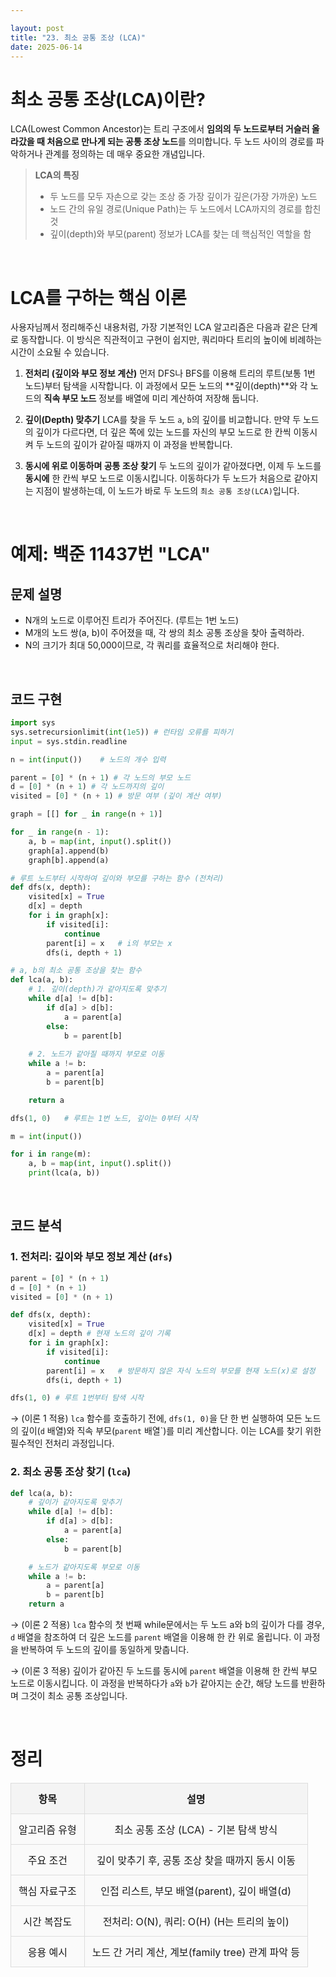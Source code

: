 ```yaml
---

layout: post
title: "23. 최소 공통 조상 (LCA)"
date: 2025-06-14
---
```


# 최소 공통 조상(LCA)이란?

LCA(Lowest Common Ancestor)는 트리 구조에서 **임의의 두 노드로부터 거슬러 올라갔을 때 처음으로 만나게 되는 공통 조상 노드**를 의미합니다. 두 노드 사이의 경로를 파악하거나 관계를 정의하는 데 매우 중요한 개념입니다.

> **LCA의 특징**
>
> * 두 노드를 모두 자손으로 갖는 조상 중 가장 깊이가 깊은(가장 가까운) 노드
> * 노드 간의 유일 경로(Unique Path)는 두 노드에서 LCA까지의 경로를 합친 것
> * 깊이(depth)와 부모(parent) 정보가 LCA를 찾는 데 핵심적인 역할을 함

<br>

# LCA를 구하는 핵심 이론

사용자님께서 정리해주신 내용처럼, 가장 기본적인 LCA 알고리즘은 다음과 같은 단계로 동작합니다. 이 방식은 직관적이고 구현이 쉽지만, 쿼리마다 트리의 높이에 비례하는 시간이 소요될 수 있습니다.

1. **전처리 (깊이와 부모 정보 계산)**
   먼저 DFS나 BFS를 이용해 트리의 루트(보통 1번 노드)부터 탐색을 시작합니다. 이 과정에서 모든 노드의 \*\*깊이(depth)\*\*와 각 노드의 **직속 부모 노드** 정보를 배열에 미리 계산하여 저장해 둡니다.

2. **깊이(Depth) 맞추기**
   LCA를 찾을 두 노드 `a`, `b`의 깊이를 비교합니다. 만약 두 노드의 깊이가 다르다면, 더 깊은 쪽에 있는 노드를 자신의 부모 노드로 한 칸씩 이동시켜 두 노드의 깊이가 같아질 때까지 이 과정을 반복합니다.

3. **동시에 위로 이동하며 공통 조상 찾기**
   두 노드의 깊이가 같아졌다면, 이제 두 노드를 **동시에** 한 칸씩 부모 노드로 이동시킵니다. 이동하다가 두 노드가 처음으로 같아지는 지점이 발생하는데, 이 노드가 바로 두 노드의 `최소 공통 조상(LCA)`입니다.

<br>

# 예제: 백준 11437번 "LCA"

## 문제 설명

* N개의 노드로 이루어진 트리가 주어진다. (루트는 1번 노드)
* M개의 노드 쌍(a, b)이 주어졌을 때, 각 쌍의 최소 공통 조상을 찾아 출력하라.
* N의 크기가 최대 50,000이므로, 각 쿼리를 효율적으로 처리해야 한다.

<br>

## 코드 구현

```python
import sys
sys.setrecursionlimit(int(1e5)) # 런타임 오류를 피하기
input = sys.stdin.readline

n = int(input())    # 노드의 개수 입력

parent = [0] * (n + 1) # 각 노드의 부모 노드
d = [0] * (n + 1) # 각 노드까지의 깊이
visited = [0] * (n + 1) # 방문 여부 (깊이 계산 여부)

graph = [[] for _ in range(n + 1)]

for _ in range(n - 1):
    a, b = map(int, input().split())
    graph[a].append(b)
    graph[b].append(a)

# 루트 노드부터 시작하여 깊이와 부모를 구하는 함수 (전처리)
def dfs(x, depth):
    visited[x] = True
    d[x] = depth
    for i in graph[x]:
        if visited[i]:
            continue
        parent[i] = x   # i의 부모는 x
        dfs(i, depth + 1)

# a, b의 최소 공통 조상을 찾는 함수
def lca(a, b):
    # 1. 깊이(depth)가 같아지도록 맞추기
    while d[a] != d[b]:
        if d[a] > d[b]:
            a = parent[a]
        else:
            b = parent[b]
    
    # 2. 노드가 같아질 때까지 부모로 이동
    while a != b:
        a = parent[a]
        b = parent[b]

    return a

dfs(1, 0)   # 루트는 1번 노드, 깊이는 0부터 시작

m = int(input())

for i in range(m):
    a, b = map(int, input().split())
    print(lca(a, b))
```

<br>

## 코드 분석

### 1. 전처리: 깊이와 부모 정보 계산 (`dfs`)

```python
parent = [0] * (n + 1)
d = [0] * (n + 1)
visited = [0] * (n + 1)

def dfs(x, depth):
    visited[x] = True
    d[x] = depth # 현재 노드의 깊이 기록
    for i in graph[x]:
        if visited[i]:
            continue
        parent[i] = x   # 방문하지 않은 자식 노드의 부모를 현재 노드(x)로 설정
        dfs(i, depth + 1)

dfs(1, 0) # 루트 1번부터 탐색 시작
```

→ (이론 1 적용) `lca` 함수를 호출하기 전에, `dfs(1, 0)`을 단 한 번 실행하여 모든 노드의 깊이(`d` 배열)와 직속 부모(`parent` 배열\`)를 미리 계산합니다. 이는 LCA를 찾기 위한 필수적인 전처리 과정입니다.

### 2. 최소 공통 조상 찾기 (`lca`)

```python
def lca(a, b):
    # 깊이가 같아지도록 맞추기
    while d[a] != d[b]:
        if d[a] > d[b]:
            a = parent[a]
        else:
            b = parent[b]

    # 노드가 같아지도록 부모로 이동
    while a != b:
        a = parent[a]
        b = parent[b]
    return a
```

→ (이론 2 적용) `lca` 함수의 첫 번째 while문에서는 두 노드 a와 b의 깊이가 다를 경우, `d` 배열을 참조하여 더 깊은 노드를 `parent` 배열을 이용해 한 칸 위로 올립니다. 이 과정을 반복하여 두 노드의 깊이를 동일하게 맞춥니다.

→ (이론 3 적용) 깊이가 같아진 두 노드를 동시에 `parent` 배열을 이용해 한 칸씩 부모 노드로 이동시킵니다. 이 과정을 반복하다가 `a`와 `b`가 같아지는 순간, 해당 노드를 반환하며 그것이 최소 공통 조상입니다.

<br>

# 정리

| 항목      | 설명                                  |
| ------- | ----------------------------------- |
| 알고리즘 유형 | 최소 공통 조상 (LCA) - 기본 탐색 방식           |
| 주요 조건   | 깊이 맞추기 후, 공통 조상 찾을 때까지 동시 이동        |
| 핵심 자료구조 | 인접 리스트, 부모 배열(parent), 깊이 배열(d)     |
| 시간 복잡도  | 전처리: O(N), 쿼리: O(H) (H는 트리의 높이)     |
| 응용 예시   | 노드 간 거리 계산, 계보(family tree) 관계 파악 등 |

<style>
table {
width: 100%;
border-collapse: collapse;
margin: 20px 0;
}
th, td {
border: 2px solid #333;
padding: 12px;
text-align: center;
}
th {
background-color: #f4f4f4;
font-weight: bold;
}
td {
background-color: #fafafa;
}
table th, table td {
border: 1px solid #ddd;
}
</style>
